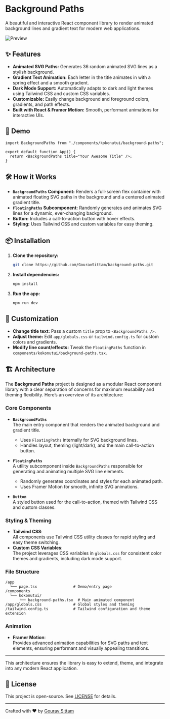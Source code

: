 # Background Paths

A beautiful and interactive React component library to render animated background lines and gradient text for modern web applications.

![Preview](https://github.com/GouravSittam/background-paths/raw/main/preview.png)

## ✨ Features

- **Animated SVG Paths:** Generates 36 random animated SVG lines as a stylish background.
- **Gradient Text Animation:** Each letter in the title animates in with a spring effect and a smooth gradient.
- **Dark Mode Support:** Automatically adapts to dark and light themes using Tailwind CSS and custom CSS variables.
- **Customizable:** Easily change background and foreground colors, gradients, and path effects.
- **Built with React & Framer Motion:** Smooth, performant animations for interactive UIs.

## 🚀 Demo

```tsx
import BackgroundPaths from "./components/kokonutui/background-paths";

export default function App() {
  return <BackgroundPaths title="Your Awesome Title" />;
}
```

## 🛠️ How it Works

- **`BackgroundPaths` Component:** Renders a full-screen flex container with animated floating SVG paths in the background and a centered animated gradient title.
- **`FloatingPaths` Subcomponent:** Randomly generates and animates SVG lines for a dynamic, ever-changing background.
- **Button:** Includes a call-to-action button with hover effects.
- **Styling:** Uses Tailwind CSS and custom variables for easy theming.

## 📦 Installation

1. **Clone the repository:**
   ```bash
   git clone https://github.com/GouravSittam/background-paths.git
   ```
2. **Install dependencies:**
   ```bash
   npm install
   ```
3. **Run the app:**
   ```bash
   npm run dev
   ```

## 🎨 Customization

- **Change title text:** Pass a custom `title` prop to `<BackgroundPaths />`.
- **Adjust theme:** Edit `app/globals.css` or `tailwind.config.ts` for custom colors and gradients.
- **Modify line count/effects:** Tweak the `FloatingPaths` function in `components/kokonutui/background-paths.tsx`.

## 🏗️ Architecture

The **Background Paths** project is designed as a modular React component library with a clear separation of concerns for maximum reusability and theming flexibility. Here’s an overview of its architecture:

### Core Components

- **`BackgroundPaths`**  
  The main entry component that renders the animated background and gradient title.  
  - Uses `FloatingPaths` internally for SVG background lines.
  - Handles layout, theming (light/dark), and the main call-to-action button.

- **`FloatingPaths`**  
  A utility subcomponent inside `BackgroundPaths` responsible for generating and animating multiple SVG line elements.  
  - Randomly generates coordinates and styles for each animated path.
  - Uses Framer Motion for smooth, infinite SVG animations.

- **`Button`**  
  A styled button used for the call-to-action, themed with Tailwind CSS and custom classes.

### Styling & Theming

- **Tailwind CSS**:  
  All components use Tailwind CSS utility classes for rapid styling and easy theme switching.
- **Custom CSS Variables**:  
  The project leverages CSS variables in `globals.css` for consistent color themes and gradients, including dark mode support.

### File Structure

```
/app
  └── page.tsx                # Demo/entry page
/components
  └── kokonutui/
      └── background-paths.tsx  # Main animated component
/app/globals.css              # Global styles and theming
/tailwind.config.ts           # Tailwind configuration and theme extension
```

### Animation

- **Framer Motion**:  
  Provides advanced animation capabilities for SVG paths and text elements, ensuring performant and visually appealing transitions.

---

This architecture ensures the library is easy to extend, theme, and integrate into any modern React application.


## 📄 License

This project is open-source. See [LICENSE](LICENSE) for details.

---

Crafted with ❤️ by [Gourav Sittam](https://github.com/GouravSittam)
